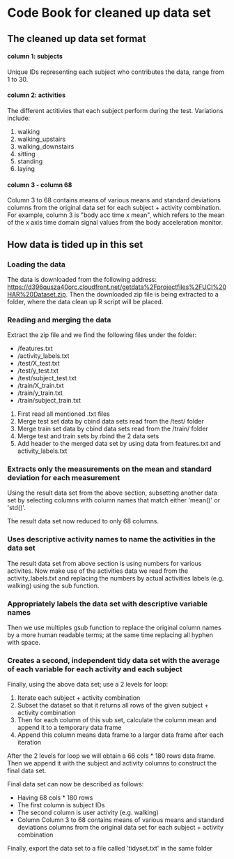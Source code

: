 # Code Book for cleaned up data set
## The cleaned up data set format
#### column 1: subjects
Unique IDs representing each subject who contributes the data, range from 1 to 30.

#### column 2: activities
The different actitivies that each subject perform during the test. Variations include:

1. walking
2. walking_upstairs
3. walking_downstairs
4. sitting
5. standing
6. laying

#### column 3 - column 68
Column 3 to 68 contains means of various means and standard deviations columns from the original data set for each subject + activity combination. For example, column 3 is "body acc time x mean", which refers to the mean of the x axis time domain signal values from the body acceleration monitor.

## How data is tided up in this set
### Loading the data
The data is downloaded from the following address: https://d396qusza40orc.cloudfront.net/getdata%2Fprojectfiles%2FUCI%20HAR%20Dataset.zip. Then the downloaded zip file is being extracted to a folder, where the data clean up R script will be placed.

### Reading and merging the data
Extract the zip file and we find the following files under the folder:
* /features.txt
* /activity_labels.txt
* /test/X_test.txt
* /test/y_test.txt
* /test/subject_test.txt
* /train/X_train.txt
* /train/y_train.txt
* /train/subject_train.txt

1. First read all mentioned .txt files
2. Merge test set data by cbind data sets read from the /test/ folder
3. Merge train set data by cbind data sets read from the /train/ folder
4. Merge test and train sets by rbind the 2 data sets
5. Add header to the merged data set by using data from features.txt and activity_labels.txt

### Extracts only the measurements on the mean and standard deviation for each measurement
Using the result data set from the above section, subsetting another data set by selecting columns with column names that match either 'mean()' or 'std()'.

The result data set now reduced to only 68 columns.

### Uses descriptive activity names to name the activities in the data set
The result data set from above section is using numbers for various activites. 
Now make use of the activities data we read from the activity_labels.txt and replacing the numbers by actual activities labels (e.g. walking) using the sub function.

### Appropriately labels the data set with descriptive variable names
Then we use multiples gsub function to replace the original column names by a more human readable terms; at the same time replacing all hyphen with space.

### Creates a second, independent tidy data set with the average of each variable for each activity and each subject
Finally, using the above data set; use a 2 levels for loop:

1. Iterate each subject + activity combination
2. Subset the dataset so that it returns all rows of the given subject + activity combination
3. Then for each column of this sub set, calculate the column mean and append it to a temporary data frame
4. Append this column means data frame to a larger data frame after each iteration

After the 2 levels for loop we will obtain a 66 cols * 180 rows data frame. Then we append it with the subject and activity columns to construct the final data set.

Final data set can now be described as follows:
* Having 68 cols * 180 rows
* The first column is subject IDs
* The second column is user activity (e.g. walking)
* Column Column 3 to 68 contains means of various means and standard deviations columns from the original data set for each subject + activity combination

Finally, export the data set to a file called 'tidyset.txt' in the same folder